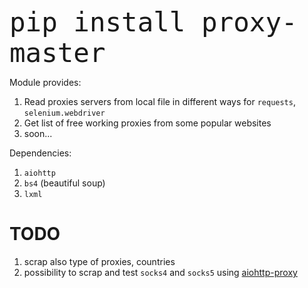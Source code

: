 <text style="font-size:50px">`pip install proxy-master`<text>

Module provides:
1) Read proxies servers from local file in different ways for `requests`, `selenium.webdriver`
2) Get list of free working proxies  from some popular websites
3) soon...

Dependencies:
1) `aiohttp`
2) `bs4` (beautiful soup)
3) `lxml`

# TODO
1) scrap also type of proxies, countries
2) possibility to scrap and test `socks4` and `socks5` using [aiohttp-proxy](https://github.com/Skactor/aiohttp-proxy)